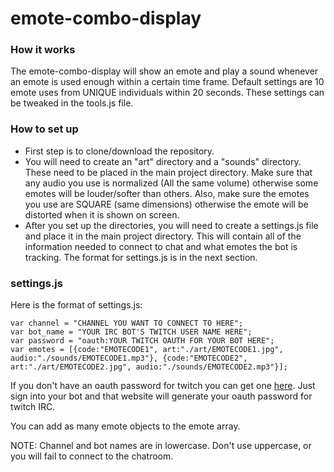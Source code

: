 # emote-combo-display


### How it works

The emote-combo-display will show an emote and play a sound whenever an emote is used enough within a certain time frame. Default settings are 10 emote uses from UNIQUE individuals within 20 seconds. These settings can be tweaked in the tools.js file.


### How to set up

* First step is to clone/download the repository.
* You will need to create an "art" directory and a "sounds" directory. These need to be placed in the main project directory. Make sure that any audio you use is normalized (All the same volume) otherwise some emotes will be louder/softer than others. Also, make sure the emotes you use are SQUARE (same dimensions) otherwise the emote will be distorted when it is shown on screen.
* After you set up the directories, you will need to create a settings.js file and place it in the main project directory. This will contain all of the information needed to connect to chat and what emotes the bot is tracking. The format for settings.js is in the next section.


### settings.js

Here is the format of settings.js:

```
var channel = "CHANNEL YOU WANT TO CONNECT TO HERE";
var bot_name = "YOUR IRC BOT'S TWITCH USER NAME HERE";
var password = "oauth:YOUR TWITCH OAUTH FOR YOUR BOT HERE";
var emotes = [{code:"EMOTECODE1", art:"./art/EMOTECODE1.jpg", audio:"./sounds/EMOTECODE1.mp3"}, {code:"EMOTECODE2", art:"./art/EMOTECODE2.jpg", audio:"./sounds/EMOTECODE2.mp3"}];
```

If you don't have an oauth password for twitch you can get one [here](https://twitchapps.com/tmi/). Just sign into your bot and that website will generate your oauth password for twitch IRC.

You can add as many emote objects to the emote array.

NOTE: Channel and bot names are in lowercase. Don't use uppercase, or you will fail to connect to the chatroom.
